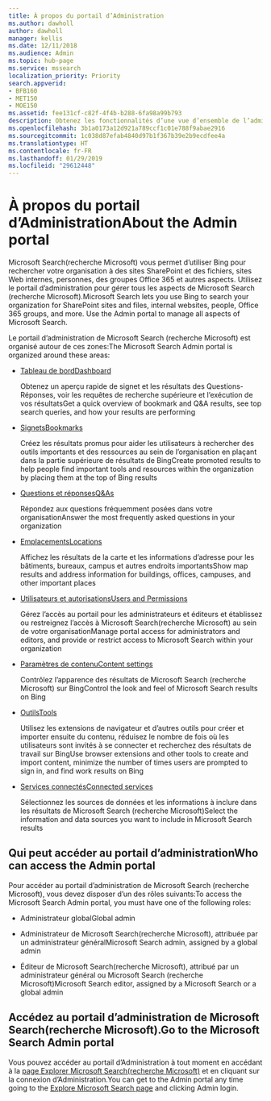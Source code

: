```yaml
---
title: À propos du portail d’Administration
ms.author: dawholl
author: dawholl
manager: kellis
ms.date: 12/11/2018
ms.audience: Admin
ms.topic: hub-page
ms.service: mssearch
localization_priority: Priority
search.appverid:
- BFB160
- MET150
- MOE150
ms.assetid: fee131cf-c82f-4f4b-b288-6fa98a99b793
description: Obtenez les fonctionnalités d’une vue d’ensemble de l’administrateur du portail et accédez aux autorisations disponibles avec Microsoft Search (recherche Microsoft)
ms.openlocfilehash: 3b1a0173a12d921a789ccf1c01e788f9abae2916
ms.sourcegitcommit: 1c038d87efab4840d97b1f367b39e2b9ecdfee4a
ms.translationtype: HT
ms.contentlocale: fr-FR
ms.lasthandoff: 01/29/2019
ms.locfileid: "29612448"
---
```

# <a name="about-the-admin-portal"></a><span data-ttu-id="255d3-103">À propos du portail d’Administration</span><span class="sxs-lookup"><span data-stu-id="255d3-103">About the Admin portal</span></span>

<span data-ttu-id="255d3-p101">Microsoft Search(recherche Microsoft) vous permet d’utiliser Bing pour rechercher votre organisation à des sites SharePoint et des fichiers, sites Web internes, personnes, des groupes Office 365 et autres aspects. Utilisez le portail d’administration pour gérer tous les aspects de Microsoft Search (recherche Microsoft).</span><span class="sxs-lookup"><span data-stu-id="255d3-p101">Microsoft Search lets you use Bing to search your organization for SharePoint sites and files, internal websites, people, Office 365 groups, and more. Use the Admin portal to manage all aspects of Microsoft Search.</span></span>
  
<span data-ttu-id="255d3-106">Le portail d’administration de Microsoft Search (recherche Microsoft) est organisé autour de ces zones:</span><span class="sxs-lookup"><span data-stu-id="255d3-106">The Microsoft Search Admin portal is organized around these areas:</span></span>
  
- [<span data-ttu-id="255d3-107">Tableau de bord</span><span class="sxs-lookup"><span data-stu-id="255d3-107">Dashboard</span></span>](get-insights.md)
    
    <span data-ttu-id="255d3-108">Obtenez un aperçu rapide de signet et les résultats des Questions-Réponses, voir les requêtes de recherche supérieure et l’exécution de vos résultats</span><span class="sxs-lookup"><span data-stu-id="255d3-108">Get a quick overview of bookmark and Q&A results, see top search queries, and how your results are performing</span></span>
    
- [<span data-ttu-id="255d3-109">Signets</span><span class="sxs-lookup"><span data-stu-id="255d3-109">Bookmarks</span></span>](create-and-manage-bookmarks.md)
    
    <span data-ttu-id="255d3-110">Créez les résultats promus pour aider les utilisateurs à rechercher des outils importants et des ressources au sein de l’organisation en plaçant dans la partie supérieure de résultats de Bing</span><span class="sxs-lookup"><span data-stu-id="255d3-110">Create promoted results to help people find important tools and resources within the organization by placing them at the top of Bing results</span></span>
    
- [<span data-ttu-id="255d3-111">Questions et réponses</span><span class="sxs-lookup"><span data-stu-id="255d3-111">Q&As</span></span>](create-and-manage-qas.md)
    
    <span data-ttu-id="255d3-112">Répondez aux questions fréquemment posées dans votre organisation</span><span class="sxs-lookup"><span data-stu-id="255d3-112">Answer the most frequently asked questions in your organization</span></span>
    
- [<span data-ttu-id="255d3-113">Emplacements</span><span class="sxs-lookup"><span data-stu-id="255d3-113">Locations</span></span>](add-a-location.md)
    
    <span data-ttu-id="255d3-114">Affichez les résultats de la carte et les informations d’adresse pour les bâtiments, bureaux, campus et autres endroits importants</span><span class="sxs-lookup"><span data-stu-id="255d3-114">Show map results and address information for buildings, offices, campuses, and other important places</span></span>
    
- [<span data-ttu-id="255d3-115">Utilisateurs et autorisations</span><span class="sxs-lookup"><span data-stu-id="255d3-115">Users and Permissions</span></span>](add-users.md)
    
    <span data-ttu-id="255d3-116">Gérez l’accès au portail pour les administrateurs et éditeurs et établissez ou restreignez l’accès à Microsoft Search(recherche Microsoft) au sein de votre organisation</span><span class="sxs-lookup"><span data-stu-id="255d3-116">Manage portal access for administrators and editors, and provide or restrict access to Microsoft Search within your organization</span></span>
    
- [<span data-ttu-id="255d3-117">Paramètres de contenu</span><span class="sxs-lookup"><span data-stu-id="255d3-117">Content settings</span></span>](content-settings.md)
    
    <span data-ttu-id="255d3-118">Contrôlez l’apparence des résultats de Microsoft Search (recherche Microsoft) sur Bing</span><span class="sxs-lookup"><span data-stu-id="255d3-118">Control the look and feel of Microsoft Search results on Bing</span></span>
    
- [<span data-ttu-id="255d3-119">Outils</span><span class="sxs-lookup"><span data-stu-id="255d3-119">Tools</span></span>](admin-portal-tools.md)
    
    <span data-ttu-id="255d3-120">Utilisez les extensions de navigateur et d’autres outils pour créer et importer ensuite du contenu, réduisez le nombre de fois où les utilisateurs sont invités à se connecter et recherchez des résultats de travail sur Bing</span><span class="sxs-lookup"><span data-stu-id="255d3-120">Use browser extensions and other tools to create and import content, minimize the number of times users are prompted to sign in, and find work results on Bing</span></span>
    
- [<span data-ttu-id="255d3-121">Services connectés</span><span class="sxs-lookup"><span data-stu-id="255d3-121">Connected services</span></span>](connected-services.md)
    
    <span data-ttu-id="255d3-122">Sélectionnez les sources de données et les informations à inclure dans les résultats de Microsoft Search (recherche Microsoft)</span><span class="sxs-lookup"><span data-stu-id="255d3-122">Select the information and data sources you want to include in Microsoft Search results</span></span>
    
## <a name="who-can-access-the-admin-portal"></a><span data-ttu-id="255d3-123">Qui peut accéder au portail d’administration</span><span class="sxs-lookup"><span data-stu-id="255d3-123">Who can access the Admin portal</span></span>

<span data-ttu-id="255d3-124">Pour accéder au portail d’administration de Microsoft Search (recherche Microsoft), vous devez disposer d’un des rôles suivants:</span><span class="sxs-lookup"><span data-stu-id="255d3-124">To access the Microsoft Search Admin portal, you must have one of the following roles:</span></span>
  
- <span data-ttu-id="255d3-125">Administrateur global</span><span class="sxs-lookup"><span data-stu-id="255d3-125">Global admin</span></span>
    
- <span data-ttu-id="255d3-126">Administrateur de Microsoft Search(recherche Microsoft), attribuée par un administrateur général</span><span class="sxs-lookup"><span data-stu-id="255d3-126">Microsoft Search admin, assigned by a global admin</span></span>
    
- <span data-ttu-id="255d3-127">Éditeur de Microsoft Search(recherche Microsoft), attribué par un administrateur général ou Microsoft Search (recherche Microsoft)</span><span class="sxs-lookup"><span data-stu-id="255d3-127">Microsoft Search editor, assigned by a Microsoft Search or a global admin</span></span>
    
## <a name="go-to-the-microsoft-search-admin-portal"></a><span data-ttu-id="255d3-128">Accédez au portail d’administration de Microsoft Search(recherche Microsoft).</span><span class="sxs-lookup"><span data-stu-id="255d3-128">Go to the Microsoft Search Admin portal</span></span>

<span data-ttu-id="255d3-129">Vous pouvez accéder au portail d’Administration à tout moment en accédant à la [page Explorer Microsoft Search(recherche Microsoft)](https://www.bing.com/business/explore) et en cliquant sur la connexion d’Administration.</span><span class="sxs-lookup"><span data-stu-id="255d3-129">You can get to the Admin portal any time going to the [Explore Microsoft Search page](https://www.bing.com/business/explore) and clicking Admin login.</span></span> 
